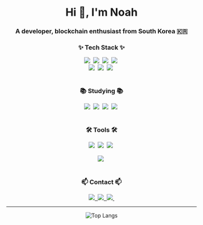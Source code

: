 
<h1 align="center">Hi 👋, I'm Noah</h1>

<h3 align="center">A developer, blockchain enthusiast from South Korea 🇰🇷 </h3>


<!--내용 부분-->
<h3 align="center">✨ Tech Stack ✨</h3>

<div align="center">
  <img src="https://img.shields.io/badge/Solidity-363636?style=for-the-badge&logo=solidity&logoColor=white" />&nbsp
    <img src="https://img.shields.io/badge/Ethereum-blue?style=for-the-badge&logo=ethereum&logoColor=3c3c3d" />&nbsp
  <img src="https://img.shields.io/badge/tailwindcss-1daabb.svg?style=for-the-badge&logo=tailwind-css&logoColor=white" />&nbsp
  <img src="https://img.shields.io/badge/css3-1572B6.svg?style=for-the-badge&logo=css3&logoColor=white" />&nbsp
</div>

<div align="center">
  <img src="https://img.shields.io/badge/react-20232a.svg?style=for-the-badge&logo=react&logoColor=61DAFB" />&nbsp
  <img src="https://img.shields.io/badge/javascript-F7DF1E.svg?style=for-the-badge&logo=javascript&logoColor=20232a" />&nbsp
  <img src="https://img.shields.io/badge/html5-E34F26.svg?style=for-the-badge&logo=html5&logoColor=white" />&nbsp
</div>


<br>

<h3 align="center">📚 Studying 📚</h3>
<div align="center">
  <img src="https://img.shields.io/badge/ton-0098EA?style=for-the-badge&logo=TON&logoColor=white" />&nbsp
  <img src="https://img.shields.io/badge/typescript-007ACC.svg?style=for-the-badge&logo=typescript&logoColor=white" />&nbsp
  <img src="https://img.shields.io/badge/React%20Query-FF4154?style=for-the-badge&logo=react%20query&logoColor=white" />&nbsp
  <img src="https://img.shields.io/badge/Bitcoin-f7931a?style=for-the-badge&logo=bitcoin&logoColor=white" />&nbsp
</div>

<br>

<h3 align="center">🛠 Tools 🛠</h3>
<div align="center">
  <img src="https://img.shields.io/badge/git-F05033.svg?style=for-the-badge&logo=git&logoColor=white" />&nbsp
  <img src="https://img.shields.io/badge/github-181717.svg?style=for-the-badge&logo=github&logoColor=white" />&nbsp
  <img src="https://img.shields.io/badge/Notion-F3F3F3.svg?style=for-the-badge&logo=notion&logoColor=black" />&nbsp
</div>

<br>

<div align="center">
  <img src="https://img.shields.io/badge/VSCode-2C2C32.svg?style=for-the-badge&logo=visual-studio-code&logoColor=22ABF3" />&nbsp
</div>

<br>

<h3 align="center">📫 Contact 📫</h3>
<div align="center">
<!--   <a href="https://velog.io/@oka1313">
    <img src="https://img.shields.io/badge/Velog-1EBC8F?style=for-the-badge&logo=velog&logoColor=white" />&nbsp
  </a> -->
   <a href="https://www.linkedin.com/in/suro-park-570716275/">
    <img
      src="https://img.shields.io/badge/Noah,Park-0A66C2?style=for-the-badge&logo=linkedin&logoColor=white"/>&nbsp
  </a>
  <a href="https://t.me/noahkokor">
    <img
      src="https://img.shields.io/badge/Noah,Park-26a5e4?style=for-the-badge&logo=telegram&logoColor=white"/>&nbsp
  </a>
    <a href="mailto:xoopp5818@gmail.com">
    <img
      src="https://img.shields.io/badge/xoopp5818@gmail.com-D14836?style=for-the-badge&logo=gmail&logoColor=white"/>&nbsp
  </a>
</div>


-----
<div align="center">
  
![Top Langs](https://github-readme-stats.vercel.app/api/top-langs/?username=suropark&layout=compact)

</div>  
